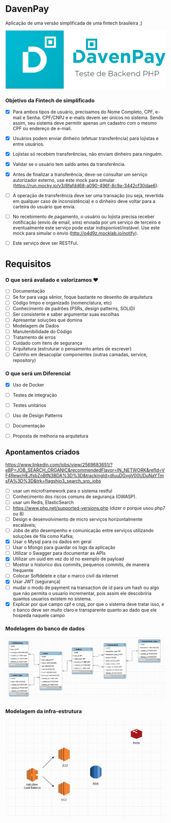 # DavenPay

Aplicação de uma versão simplificada de uma fintech brasileira ;)

![alt text](https://github.com/daniel-ventura-costa/daven-pay/blob/main/public/assets/img/logo_completo.png?raw=true)

### Objetivo da Fintech de simplificado

- [x] Para ambos tipos de usuário, precisamos do Nome Completo, CPF, e-mail e Senha. CPF/CNPJ e e-mails devem ser únicos no sistema. Sendo assim, seu sistema deve permitir apenas um cadastro com o mesmo CPF ou endereço de e-mail.
- [x] Usuários podem enviar dinheiro (efetuar transferência) para lojistas e entre usuários.
- [x] Lojistas só recebem transferências, não enviam dinheiro para ninguém.
- [x] Validar se o usuário tem saldo antes da transferência.

- [x] Antes de finalizar a transferência, deve-se consultar um serviço autorizador externo, use este mock para simular (https://run.mocky.io/v3/8fafdd68-a090-496f-8c9a-3442cf30dae6).

- [ ] A operação de transferência deve ser uma transação (ou seja, revertida em qualquer caso de inconsistência) e o dinheiro deve voltar para a carteira do usuário que envia.

- [ ] No recebimento de pagamento, o usuário ou lojista precisa receber notificação (envio de email, sms) enviada por um serviço de terceiro e eventualmente este serviço pode estar indisponível/instável. Use este mock para simular o envio (http://o4d9z.mocklab.io/notify).

- [ ] Este serviço deve ser RESTFul.

# Requisitos

### O que será avaliado e valorizamos ❤️

- [ ] Documentação
- [ ] Se for para vaga sênior, foque bastante no desenho de arquitetura
- [ ] Código limpo e organizado (nomenclatura, etc)
- [ ] Conhecimento de padrões (PSRs, design patterns, SOLID)
- [ ] Ser consistente e saber argumentar suas escolhas
- [ ] Apresentar soluções que domina
- [ ] Modelagem de Dados
- [ ] Manutenibilidade do Código
- [ ] Tratamento de erros
- [ ] Cuidado com itens de segurança
- [ ] Arquitetura (estruturar o pensamento antes de escrever)
- [ ] Carinho em desacoplar componentes (outras camadas, service, repository)

### O que será um Diferencial

- [x] Uso de Docker
- [ ] Testes de integração
- [ ] Testes unitários
- [ ] Uso de Design Patterns
- [ ] Documentação
- [ ] Proposta de melhoria na arquitetura


## Apontamentos criados

https://www.linkedin.com/jobs/view/2569683651/?eBP=JOB_SEARCH_ORGANIC&recommendedFlavor=IN_NETWORK&refId=VF4RewcHEJfsbZoBtN3BDA%3D%3D&trackingId=dIuuDGvgV00UDuNaYTmsFA%3D%3D&trk=flagship3_search_srp_jobs

- [ ] usar um microframework para o sistema restful
- [ ] Conhecimento dos riscos comuns de segurança (OWASP).
- [ ] usar um  Redis, ElasticSearch
- [ ] https://www.php.net/supported-versions.php (dizer o porque usou php7 ou 8)
- [ ] Design e desenvolvimento de micro serviços horizontalmente escaláveis;
- [ ] Jobs de alto desempenho e comunicação entre serviços utilizando soluções de fila como Kafka;
- [x] Usar o Mysql para os dados em geral
- [ ] Usar o Mongo para guardar os logs da aplicação
- [ ] Utilizar o Swagger para documentar as APIs
- [x] Utilizar um uuid em vez do id no exemplo de payload
- [ ] Mostrar o historico dos commits, pequenos commits, de maneira frequente
- [ ] Colocar Softdelete e citar o marco civil da internet
- [x] Usar JWT (segurança)
- [ ] mudar o modo de payment na transaction de id para um hash ou algo que não permita o usuario incrementar, pois assim ele descobriria quantos usuarios existem no sistema.
- [x] Explicar por que campo cpf e cnpj, por que o sistema deve tratar isso, e o banco deve ser muito claro e transparente quanto ao dado que ele hospeda naquele campo

### Modelagem do banco de dados

![alt text](https://github.com/daniel-ventura-costa/daven-pay/blob/main/public/assets/img/modelagem_banco_de_dados.jpg?raw=true)

### Modelagem da infra-estrutura

![alt text](https://github.com/daniel-ventura-costa/daven-pay/blob/main/public/assets/img/modelagem_infra.jpg?raw=true)